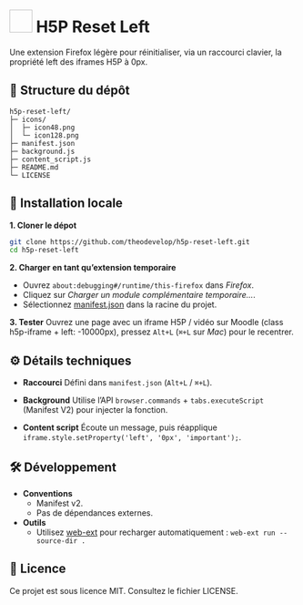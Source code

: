 # <image style="width: 40px; height: 40px;" href="/icons/icon128.png"></image> H5P Reset Left

Une extension Firefox légère pour réinitialiser, via un raccourci clavier, la propriété left des iframes H5P à 0px.

## 📂 Structure du dépôt
```
h5p-reset-left/
├─ icons/
│  ├─ icon48.png
│  └─ icon128.png
├─ manifest.json
├─ background.js
├─ content_script.js
├─ README.md
└─ LICENSE
```

## 🚀 Installation locale
**1. Cloner le dépot**
  ```bash
  git clone https://github.com/theodevelop/h5p-reset-left.git
  cd h5p-reset-left
  ```
**2. Charger en tant qu’extension temporaire**
- Ouvrez ```about:debugging#/runtime/this-firefox``` dans *Firefox*.
- Cliquez sur *Charger un module complémentaire temporaire…*.
- Sélectionnez [manifest.json](manifest.json) dans la racine du projet.

**3. Tester**
Ouvrez une page avec un iframe H5P / vidéo sur Moodle (class h5p-iframe + left: -10000px), pressez ```Alt+L``` (```⌘+L``` sur *Mac*) pour le recentrer.

## ⚙️ Détails techniques
- **Raccourci**
  Défini dans ```manifest.json``` (```Alt+L``` / ```⌘+L```).

- **Background**
  Utilise l’API ```browser.commands``` + ```tabs.executeScript``` (Manifest V2) pour injecter la fonction.

- **Content script**
  Écoute un message, puis réapplique ```iframe.style.setProperty('left', '0px', 'important');```.

## 🛠️ Développement
- **Conventions**
  * Manifest v2.
  * Pas de dépendances externes.
- **Outils**
  * Utilisez [web-ext](https://github.com/mozilla/web-ext) pour recharger automatiquement :
  ```web-ext run --source-dir .```

## 📄 Licence
Ce projet est sous licence MIT. Consultez le fichier LICENSE.
